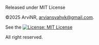 Released under MIT License

©2025 ArviNR, arviansyahyk@gmail.com.

See the [![License: MIT License](https://img.shields.io/badge/License-MITLicense-red.svg)](LICENSE)

All right reserved. 
